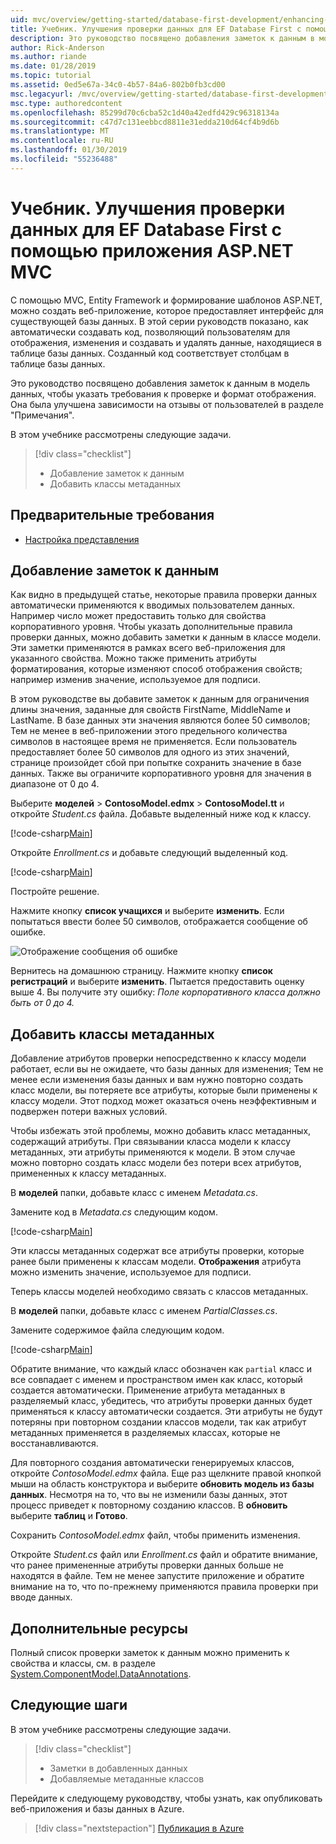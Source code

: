 ```yaml
---
uid: mvc/overview/getting-started/database-first-development/enhancing-data-validation
title: Учебник. Улучшения проверки данных для EF Database First с помощью приложения ASP.NET MVC
description: Это руководство посвящено добавления заметок к данным в модель данных, чтобы указать требования к проверке и формат отображения.
author: Rick-Anderson
ms.author: riande
ms.date: 01/28/2019
ms.topic: tutorial
ms.assetid: 0ed5e67a-34c0-4b57-84a6-802b0fb3cd00
msc.legacyurl: /mvc/overview/getting-started/database-first-development/enhancing-data-validation
msc.type: authoredcontent
ms.openlocfilehash: 85299d70c6cba52c1d40a42edfd429c96318134a
ms.sourcegitcommit: c47d7c131eebbcd8811e31edda210d64cf4b9d6b
ms.translationtype: MT
ms.contentlocale: ru-RU
ms.lasthandoff: 01/30/2019
ms.locfileid: "55236488"
---
```

# <a name="tutorial-enhance-data-validation-for-ef-database-first-with-aspnet-mvc-app"></a>Учебник. Улучшения проверки данных для EF Database First с помощью приложения ASP.NET MVC

С помощью MVC, Entity Framework и формирование шаблонов ASP.NET, можно создать веб-приложение, которое предоставляет интерфейс для существующей базы данных. В этой серии руководств показано, как автоматически создавать код, позволяющий пользователям для отображения, изменения и создавать и удалять данные, находящиеся в таблице базы данных. Созданный код соответствует столбцам в таблице базы данных.

Это руководство посвящено добавления заметок к данным в модель данных, чтобы указать требования к проверке и формат отображения. Она была улучшена зависимости на отзывы от пользователей в разделе "Примечания".

В этом учебнике рассмотрены следующие задачи.

> [!div class="checklist"]
> * Добавление заметок к данным
> * Добавить классы метаданных

## <a name="prerequisites"></a>Предварительные требования

* [Настройка представления](customizing-a-view.md)

## <a name="add-data-annotations"></a>Добавление заметок к данным

Как видно в предыдущей статье, некоторые правила проверки данных автоматически применяются к вводимых пользователем данных. Например число может предоставить только для свойства корпоративного уровня. Чтобы указать дополнительные правила проверки данных, можно добавить заметки к данным в классе модели. Эти заметки применяются в рамках всего веб-приложения для указанного свойства. Можно также применить атрибуты форматирования, которые изменяют способ отображения свойств; например изменив значение, используемое для подписи.

В этом руководстве вы добавите заметок к данным для ограничения длины значения, заданные для свойств FirstName, MiddleName и LastName. В базе данных эти значения являются более 50 символов; Тем не менее в веб-приложении этого предельного количества символов в настоящее время не применяется. Если пользователь предоставляет более 50 символов для одного из этих значений, странице произойдет сбой при попытке сохранить значение в базе данных. Также вы ограничите корпоративного уровня для значения в диапазоне от 0 до 4.

Выберите **моделей** > **ContosoModel.edmx** > **ContosoModel.tt** и откройте *Student.cs* файла. Добавьте выделенный ниже код к классу.

[!code-csharp[Main](enhancing-data-validation/samples/sample1.cs?highlight=5,15,17,20)]

Откройте *Enrollment.cs* и добавьте следующий выделенный код.

[!code-csharp[Main](enhancing-data-validation/samples/sample2.cs?highlight=5,10)]

Постройте решение.

Нажмите кнопку **список учащихся** и выберите **изменить**. Если попытаться ввести более 50 символов, отображается сообщение об ошибке.

![Отображение сообщения об ошибке](enhancing-data-validation/_static/image1.png)

Вернитесь на домашнюю страницу. Нажмите кнопку **список регистраций** и выберите **изменить**. Пытается предоставить оценку выше 4. Вы получите эту ошибку: *Поле корпоративного класса должно быть от 0 до 4.*

## <a name="add-metadata-classes"></a>Добавить классы метаданных

Добавление атрибутов проверки непосредственно к классу модели работает, если вы не ожидаете, что базы данных для изменения; Тем не менее если изменения базы данных и вам нужно повторно создать класс модели, вы потеряете все атрибуты, которые были применены к классу модели. Этот подход может оказаться очень неэффективным и подвержен потери важных условий.

Чтобы избежать этой проблемы, можно добавить класс метаданных, содержащий атрибуты. При связывании класса модели к классу метаданных, эти атрибуты применяются к модели. В этом случае можно повторно создать класс модели без потери всех атрибутов, примененных к классу метаданных.

В **моделей** папки, добавьте класс с именем *Metadata.cs*.

Замените код в *Metadata.cs* следующим кодом.

[!code-csharp[Main](enhancing-data-validation/samples/sample3.cs)]

Эти классы метаданных содержат все атрибуты проверки, которые ранее были применены к классам модели. **Отображения** атрибута можно изменить значение, используемое для подписи.

Теперь классы моделей необходимо связать с классов метаданных.

В **моделей** папки, добавьте класс с именем *PartialClasses.cs*.

Замените содержимое файла следующим кодом.

[!code-csharp[Main](enhancing-data-validation/samples/sample4.cs)]

Обратите внимание, что каждый класс обозначен как `partial` класс и все совпадает с именем и пространством имен как класс, который создается автоматически. Применение атрибута метаданных в разделяемый класс, убедитесь, что атрибуты проверки данных будет применяться к классу автоматически создается. Эти атрибуты не будут потеряны при повторном создании классов модели, так как атрибут метаданных применяется в разделяемых классах, которые не восстанавливаются.

Для повторного создания автоматически генерируемых классов, откройте *ContosoModel.edmx* файла. Еще раз щелкните правой кнопкой мыши на область конструктора и выберите **обновить модель из базы данных**. Несмотря на то, что вы не изменили базы данных, этот процесс приведет к повторному созданию классов. В **обновить** выберите **таблиц** и **Готово**.

Сохранить *ContosoModel.edmx* файл, чтобы применить изменения.

Откройте *Student.cs* файл или *Enrollment.cs* файл и обратите внимание, что ранее примененные атрибуты проверки данных больше не находятся в файле. Тем не менее запустите приложение и обратите внимание на то, что по-прежнему применяются правила проверки при вводе данных.

## <a name="additional-resources"></a>Дополнительные ресурсы

Полный список проверки заметок к данным можно применить к свойства и классы, см. в разделе [System.ComponentModel.DataAnnotations](https://msdn.microsoft.com/library/system.componentmodel.dataannotations.aspx).

## <a name="next-steps"></a>Следующие шаги

В этом учебнике рассмотрены следующие задачи.

> [!div class="checklist"]
> * Заметки в добавленных данных
> * Добавляемые метаданные классов

Перейдите к следующему руководству, чтобы узнать, как опубликовать веб-приложения и базы данных в Azure.
> [!div class="nextstepaction"]
> [Публикация в Azure](publish-to-azure.md)